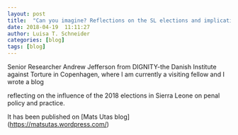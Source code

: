 ```yaml
---
layout: post
title: 	"Can you imagine? Reflections on the SL elections and implications for penal policy and practice, by Andrew Jefferson and Luisa Schneider"
date: 2018-04-19  11:11:27
author: Luisa T. Schneider
categories: [blog]
tags: [blog]
---
```

Senior Researcher Andrew Jefferson from DIGNITY-the Danish Institute against Torture in Copenhagen, where I am currently a visiting fellow and I wrote a blog 

reflecting on the influence of the 2018 elections in Sierra Leone on penal policy and practice.

It has been published on [Mats Utas blog] (https://matsutas.wordpress.com/) 

